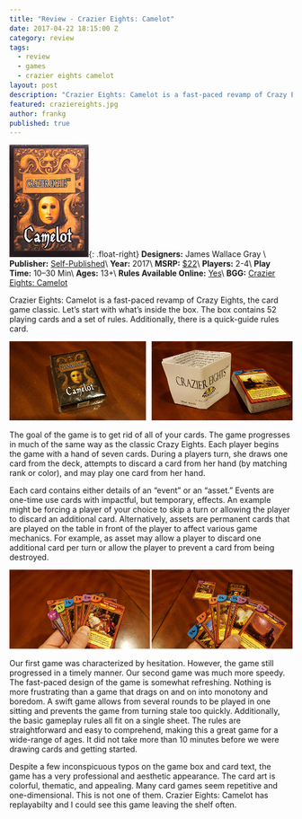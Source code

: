 ```yaml
---
title: "Review - Crazier Eights: Camelot"
date: 2017-04-22 18:15:00 Z
category: review
tags:
  - review
  - games
  - crazier eights camelot
layout: post
description: "Crazier Eights: Camelot is a fast-paced revamp of Crazy Eights, the card game classic."
featured: craziereights.jpg
author: frankg
published: true
---
```


![Crazier Eights: Camelot](/images/craziereights/cover.jpg){: .float-right}
**Designers:**  James Wallace Gray \\
**Publisher:** [Self-Published](https://craziereights.com/)\\
**Year:** 2017\\
**MSRP:** [$22](https://craziereights.com/store/)\\
**Players:** 2-4\\
**Play Time:** 10–30 Min\\
**Ages:** 13+\\
**Rules Available Online:** [Yes](https://craziereights.com/crazier-eights-rules/)\\
**BGG:** [Crazier Eights: Camelot](https://boardgamegeek.com/boardgame/209853/crazier-eights-camelot)

Crazier Eights: Camelot is a fast-paced revamp of Crazy Eights, the card game classic. Let’s start with what’s inside the box. The box contains 52 playing cards and a set of rules. Additionally, there is a quick-guide rules card.

![Crazier Eights: Camelot](/images/craziereights/crazy1.jpg)

The goal of the game is to get rid of all of your cards. The game progresses in much of the same way as the classic Crazy Eights. Each player begins the game with a hand of seven cards. During a players turn, she draws one card from the deck, attempts to discard a card from her hand (by matching rank or color), and may play one card from her hand.

Each card contains either details of an “event” or an “asset.” Events are one-time use cards with impactful, but temporary, effects. An example might be forcing a player of your choice to skip a turn or allowing the player to discard an additional card. Alternatively, assets are permanent cards that are played on the table in front of the player to affect various game mechanics. For example, as asset may allow a player to discard one additional card per turn or allow the player to prevent a card from being destroyed.

![Crazier Eights: Camelot](/images/craziereights/crazy2.jpg)

Our first game was characterized by hesitation. However, the game still progressed in a timely manner. Our second game was much more speedy. The fast-paced design of the game is somewhat refreshing. Nothing is more frustrating than a game that drags on and on into monotony and boredom. A swift game allows from several rounds to be played in one sitting and prevents the game from turning stale too quickly. Additionally, the basic gameplay rules all fit on a single sheet. The rules are straightforward and easy to comprehend, making this a great game for a wide-range of ages. It did not take more than 10 minutes before we were drawing cards and getting started.

Despite a few inconspicuous typos on the game box and card text, the game has a very professional and aesthetic appearance. The card art is colorful, thematic, and appealing. Many card games seem repetitive and one-dimensional. This is not one of them. Crazier Eights: Camelot has replayabilty and I could see this game leaving the shelf often.
